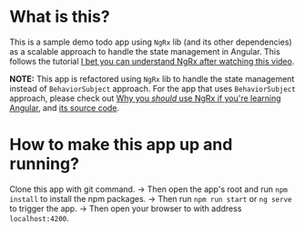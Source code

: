 # What is this?

This is a sample demo todo app using `NgRx` lib (and its other dependencies) as a scalable approach to handle the state management in Angular. This follows the tutorial [I bet you can understand NgRx after watching this video](https://www.youtube.com/watch?v=kx0VTgTtSBg).

**NOTE:** This app is refactored using `NgRx` lib to handle the state management instead of `BehaviorSubject` approach. For the app that uses `BehaviorSubject` approach, please check out [Why you *should* use NgRx if you're learning Angular](https://www.youtube.com/watch?v=B3KJvoyQUdE), and [its source code](https://bitbucket.org/mipela-product-team/sample-todo-app-using-subject/src/master/).

# How to make this app up and running?

Clone this app with git command. -> Then open the app's root and run `npm install` to install the npm packages. -> Then run `npm run start` or `ng serve` to trigger the app. -> Then open your browser to with address `localhost:4200`.